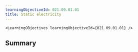 ```yaml
---
learningObjectiveId: 021.09.01.01
title: Static electricity
---
```


```tsx eval
<LearningOBjectives learningObjectiveId={021.09.01.01} />
```

## Summary
